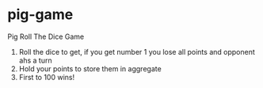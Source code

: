 # pig-game
 Pig Roll The Dice Game

1. Roll the dice to get, if you get number 1 you lose all points and opponent ahs a turn
2. Hold your points to store them in aggregate
3. First to 100 wins!
